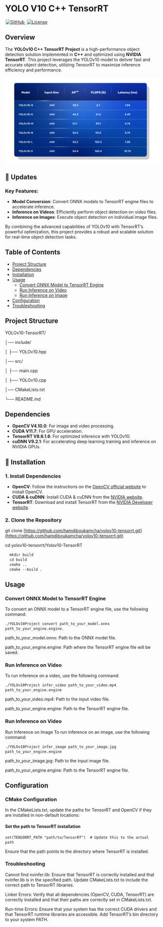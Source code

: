 # YOLO V10  C++ TensorRT

<a href="https://github.com/hamdiboukamcha/Yolo-V10-cpp-TensorRT" style="margin: 0 2px;">
    <img src='https://img.shields.io/badge/GitHub-Repo-blue?style=flat&logo=GitHub' alt='GitHub'>
  </a>

  <a href="https://github.com/hamdiboukamcha/Yolo-V10-cpp-TensorRT?tab=GPL-3.0-1-ov-file" style="margin: 0 2px;">
    <img src='https://img.shields.io/badge/License-CC BY--NC--4.0-lightgreen?style=flat&logo=Lisence' alt='License'>
  </a>

## Overview

The **YOLOv10 C++ TensorRT Project** is a high-performance object detection solution implemented in **C++** and optimized using **NVIDIA TensorRT**. This project leverages the YOLOv10 model to deliver fast and accurate object detection, utilizing TensorRT to maximize inference efficiency and performance. 

![Inference Time of Yolo V10 Models](assets/Bench_YOLO_V10.jpg)


## 📢 Updates

### Key Features:

- **Model Conversion**: Convert ONNX models to TensorRT engine files to accelerate inference.
- **Inference on Videos**: Efficiently perform object detection on video files.
- **Inference on Images**: Execute object detection on individual image files.

By combining the advanced capabilities of YOLOv10 with TensorRT’s powerful optimization, this project provides a robust and scalable solution for real-time object detection tasks.

## Table of Contents

- [Project Structure](#project-structure)
- [Dependencies](#dependencies)
- [Installation](#installation)
- [Usage](#usage)
  - [Convert ONNX Model to TensorRT Engine](#convert-onnx-model-to-tensorrt-engine)
  - [Run Inference on Video](#run-inference-on-video)
  - [Run Inference on Image](#run-inference-on-image)
- [Configuration](#configuration)
- [Troubleshooting](#troubleshooting)

## Project Structure
YOLOv10-TensorRT/

│── include/

│ ├── YOLOv10.hpp

│── src/

│ ├── main.cpp

│ ├── YOLOv10.cpp

│── CMakeLists.txt

└── README.md
## Dependencies

- **OpenCV V4.10.0**: For image and video processing.
- **CUDA V11.7**: For GPU acceleration.
- **TensorRT V8.6.1.6**: For optimized inference with YOLOv10.
- **cuDNN V9.2.1**: For accelerating deep learning training and inference on NVIDIA GPUs. 

## 💾 Installation

### 1. Install Dependencies

- **OpenCV**: Follow the instructions on the [OpenCV official website](https://opencv.org/) to install OpenCV.
- **CUDA & cuDNN**: Install CUDA & cuDNN from the [NVIDIA website](https://developer.nvidia.com/cuda-toolkit).
- **TensorRT**: Download and install TensorRT from the [NVIDIA Developer website](https://developer.nvidia.com/tensorrt).

### 2. Clone the Repository


git clone [https://github.com/hamdiboukamcha/yolov10-tensorrt.git](https://github.com/hamdiboukamcha/yolov10-tensorrt.git)

cd yolov10-tensorrt/Yolov10-TensorRT

      mkdir build
      cd build
      cmake ..
      cmake --build .

## Usage

### Convert ONNX Model to TensorRT Engine

To convert an ONNX model to a TensorRT engine file, use the following command:

    ./YOLOv10Project convert path_to_your_model.onnx path_to_your_engine.engine.
        
path_to_your_model.onnx: Path to the ONNX model file.

path_to_your_engine.engine: Path where the TensorRT engine file will be saved.

### Run Inference on Video
To run inference on a video, use the following command:

    ./YOLOv10Project infer_video path_to_your_video.mp4 path_to_your_engine.engine

path_to_your_video.mp4: Path to the input video file.

path_to_your_engine.engine: Path to the TensorRT engine file.

### Run Inference on Video
Run Inference on Image
To run inference on an image, use the following command:

    ./YOLOv10Project infer_image path_to_your_image.jpg path_to_your_engine.engine
    
path_to_your_image.jpg: Path to the input image file.

path_to_your_engine.engine: Path to the TensorRT engine file.

## Configuration

### CMake Configuration
In the CMakeLists.txt, update the paths for TensorRT and OpenCV if they are installed in non-default locations:

#### Set the path to TensorRT installation

    set(TENSORRT_PATH "path/to/TensorRT")  # Update this to the actual path
    
Ensure that the path points to the directory where TensorRT is installed.

### Troubleshooting
Cannot find nvinfer.lib: Ensure that TensorRT is correctly installed and that nvinfer.lib is in the specified path. Update CMakeLists.txt to include the correct path to TensorRT libraries.

Linker Errors: Verify that all dependencies (OpenCV, CUDA, TensorRT) are correctly installed and that their paths are correctly set in CMakeLists.txt.

Run-time Errors: Ensure that your system has the correct CUDA drivers and that TensorRT runtime libraries are accessible. Add TensorRT’s bin directory to your system PATH.


